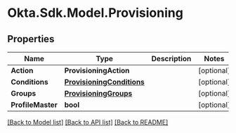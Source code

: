 # Okta.Sdk.Model.Provisioning

## Properties

Name | Type | Description | Notes
------------ | ------------- | ------------- | -------------
**Action** | **ProvisioningAction** |  | [optional] 
**Conditions** | [**ProvisioningConditions**](ProvisioningConditions.md) |  | [optional] 
**Groups** | [**ProvisioningGroups**](ProvisioningGroups.md) |  | [optional] 
**ProfileMaster** | **bool** |  | [optional] 

[[Back to Model list]](../README.md#documentation-for-models) [[Back to API list]](../README.md#documentation-for-api-endpoints) [[Back to README]](../README.md)

